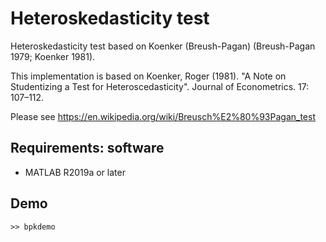# Heteroskedasticity test

Heteroskedasticity test based on Koenker (Breush-Pagan) (Breush-Pagan 1979; Koenker 1981).

This implementation is based on Koenker, Roger (1981). "A Note on Studentizing a Test for Heteroscedasticity". Journal of Econometrics. 17: 107–112.

Please see https://en.wikipedia.org/wiki/Breusch%E2%80%93Pagan_test

## Requirements: software
* MATLAB R2019a or later


## Demo
~~~
>> bpkdemo
~~~
